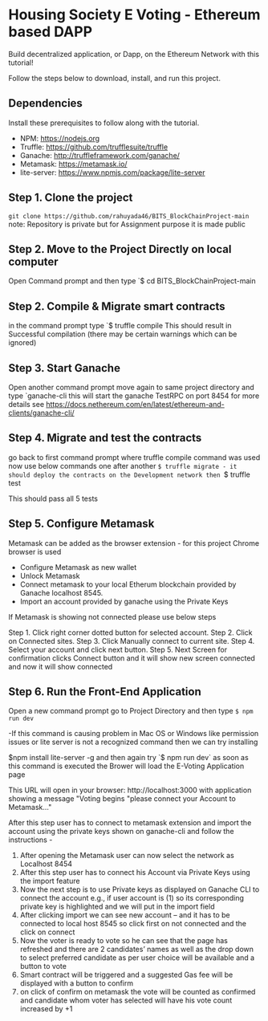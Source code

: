 # Housing Society E Voting - Ethereum based DAPP
Build decentralized application, or Dapp, on the Ethereum Network with this tutorial!

Follow the steps below to download, install, and run this project.

## Dependencies
Install these prerequisites to follow along with the tutorial. 
- NPM: https://nodejs.org
- Truffle: https://github.com/trufflesuite/truffle
- Ganache: http://truffleframework.com/ganache/
- Metamask: https://metamask.io/
- lite-server: https://www.npmjs.com/package/lite-server

## Step 1. Clone the project
`git clone https://github.com/rahuyada46/BITS_BlockChainProject-main` note: Repository is private but for Assignment purpose it is made public

## Step 2. Move to the Project Directly on local computer 
Open Command prompt and then type
`$ cd BITS_BlockChainProject-main

## Step 2. Compile & Migrate smart contracts
in the command prompt type
`$ truffle compile 
This should result in Successful compilation (there may be certain warnings which can be ignored)

## Step 3. Start Ganache
Open another command prompt move again to same project directory and type
`ganache-cli
this will start the ganache TestRPC on port 8454 for more details see https://docs.nethereum.com/en/latest/ethereum-and-clients/ganache-cli/

## Step 4. Migrate and test the contracts 
go back to first command prompt where truffle compile command was used now use below commands one after another
 `$ truffle migrate - it should deploy the contracts on the Development network
 then
 `$ truffle test 

 This should pass all 5 tests 

## Step 5. Configure Metamask
Metamask can be added as the browser extension - for this project Chrome browser is used
- Configure Metamask as new wallet
- Unlock Metamask 
- Connect metamask to your local Etherum blockchain provided by Ganache localhost 8545.
- Import an account provided by ganache using the Private Keys

If Metamask is showing not connected please use below steps

Step 1. Click right corner dotted button for selected account.
Step 2. Click on Connected sites.
Step 3. Click Manually connect to current site.
Step 4. Select your account and click next button.
Step 5. Next Screen for confirmation clicks Connect button and it will show new screen connected and now it will show connected 


## Step 6. Run the Front-End Application
Open a new command prompt go to Project Directory and then type
`$ npm run dev`

-If this command is causing problem in Mac OS or Windows like permission issues or lite server is not a recognized command then we can try installing 

   $npm install lite-server -g
and then again try    `$ npm run dev`
as soon as this command is executed the Brower will load the E-Voting Application page

This URL will open in your browser: http://localhost:3000 with application showing a message "Voting begins "please connect your Account to Metamask..."

After this step user has to connect to metamask extension and import the account using the private keys shown on ganache-cli and follow the instructions -
1. After opening the Metamask user can now select the network as Localhost 8454
2. After this step user has to connect his Account via Private Keys using the import feature
3. Now the next step is to use Private keys as displayed on Ganache CLI to connect the account e.g., if user account is (1) so its corresponding private key is highlighted and we will put in the import field
4. After clicking import we can see new account – and it has to be connected to local host 8545 so click first on not connected and the click on connect
5. Now the voter is ready to vote so he can see that the page has refreshed and there are 2 candidates’ names as well as the drop down to select preferred candidate as per user choice will be available and a button to vote
6. Smart contract will be triggered and a suggested Gas fee will be displayed with a button to confirm
7. on click of confirm on metamask the vote will be counted as confirmed and candidate whom voter has selected will have his vote count increased by +1

